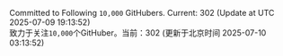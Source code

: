 Committed to Following `10,000` GitHubers. Current: <!-- FOLLOWING_COUNT -->302<!-- FOLLOWING_COUNT --> (Update at UTC <!-- LAST_UPDATED -->2025-07-09 19:13:52<!-- LAST_UPDATED -->)<br>
致力于关注`10,000`个GitHuber。当前：<!-- FOLLOWING_COUNT -->302<!-- FOLLOWING_COUNT --> (更新于北京时间 <!-- LAST_UPDATED_CST -->2025-07-10 03:13:52<!-- LAST_UPDATED_CST -->)
